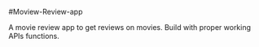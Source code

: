 #Moview-Review-app

A movie review app to get reviews on movies.
Build with proper working APIs functions.
